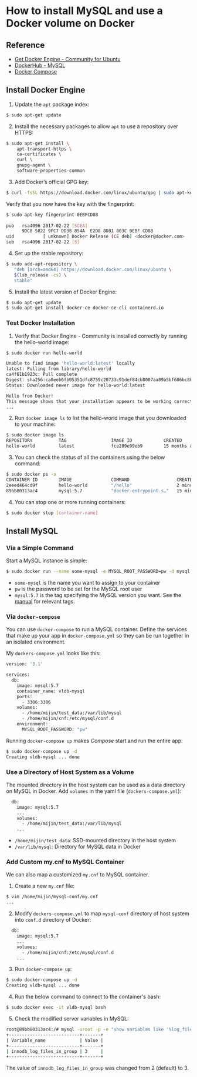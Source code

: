 # How to install MySQL and use a Docker volume on Docker

## Reference

- [Get Docker Engine - Community for Ubuntu](https://docs.docker.com/install/linux/docker-ce/ubuntu/)
- [DockerHub - MySQL](https://hub.docker.com/_/mysql)
- [Docker Compose](https://github.com/docker/compose)

## Install Docker Engine

1. Update the `apt` package index:

```bash
$ sudo apt-get update
```

2. Install the necessary packages to allow `apt` to use a repository over HTTPS:

```bash
$ sudo apt-get install \
    apt-transport-https \
    ca-certificates \
    curl \
    gnupg-agent \
    software-properties-common
```

3. Add Docker’s official GPG key:

```bash
$ curl -fsSL https://download.docker.com/linux/ubuntu/gpg | sudo apt-key add -
```

Verify that you now have the key with the fingerprint:

```bash
$ sudo apt-key fingerprint 0EBFCD88
    
pub   rsa4096 2017-02-22 [SCEA]
      9DC8 5822 9FC7 DD38 854A  E2D8 8D81 803C 0EBF CD88
uid           [ unknown] Docker Release (CE deb) <docker@docker.com>
sub   rsa4096 2017-02-22 [S]
```

4. Set up the stable repository:

```bash
$ sudo add-apt-repository \
   "deb [arch=amd64] https://download.docker.com/linux/ubuntu \
   $(lsb_release -cs) \
   stable"
```

5. Install the latest version of Docker Engine:

```bash
$ sudo apt-get update
$ sudo apt-get install docker-ce docker-ce-cli containerd.io
```

### Test Docker Installation

1. Verify that Docker Engine - Community is installed correctly by running the hello-world image:

```bash
$ sudo docker run hello-world

Unable to find image 'hello-world:latest' locally
latest: Pulling from library/hello-world
ca4f61b1923c: Pull complete
Digest: sha256:ca0eeb6fb05351dfc8759c20733c91def84cb8007aa89a5bf606bc8b315b9fc7
Status: Downloaded newer image for hello-world:latest

Hello from Docker!
This message shows that your installation appears to be working correctly.
...
```

2. Run `docker image ls` to list the hello-world image that you downloaded to your machine:

```bash
$ sudo docker image ls
REPOSITORY          TAG                 IMAGE ID            CREATED             SIZE
hello-world         latest              fce289e99eb9        15 months ago       1.84kB
```

3. You can check the status of all the containers using the below command:

```bash
$ sudo docker ps -a
CONTAINER ID        IMAGE               COMMAND                  CREATED             STATUS                     PORTS                               NAMES
2eeed464cd9f        hello-world         "/hello"                 2 minutes ago       Exited (0) 2 minutes ago                                       objective_perlman
89bb80313ac4        mysql:5.7           "docker-entrypoint.s…"   15 minutes ago      Up 15 minutes              0.0.0.0:3306->3306/tcp, 33060/tcp   vldb-mysql
```

4. You can stop one or more running containers:

```bash
$ sudo docker stop [container-name]
```

## Install MySQL

### Via a Simple Command

Start a MySQL instance is simple:

```bash
$ sudo docker run --name some-mysql -e MYSQL_ROOT_PASSWORD=pw -d mysql:5.7
```

- `some-mysql` is the name you want to assign to your container
- `pw` is the password to be set for the MySQL root user
- `mysql:5.7` is the tag specifying the MySQL version you want. See the [manual](https://hub.docker.com/_/mysql) for relevant tags.

### Via `docker-compose`

You can use `docker-compose` to run a MySQL container. Define the services that make up your app in `docker-compose.yml` so they can be run together in an isolated environment.

My `dockers-compose.yml` looks like this:

```bash
version: '3.1'

services:
  db:
    image: mysql:5.7
    container_name: vldb-mysql
    ports:
      - 3306:3306
    volumes:
      - /home/mijin/test_data:/var/lib/mysql
      - /home/mijin/cnf:/etc/mysql/conf.d
    environment:
      MYSQL_ROOT_PASSWORD: "pw"
```

Running `docker-compose up` makes *Compose* start and run the entire app:

```bash
$ sudo docker-compose up -d
Creating vldb-mysql ... done
```

### Use a Directory of Host System as a Volume

The mounted directory in the host system can be used as a data directory on MySQL in Docker. Add `volumes` in the yaml file (`dockers-compose.yml`):

```bash
  db:
    image: mysql:5.7
    ...
    volumes:
      - /home/mijin/test_data:/var/lib/mysql
    ...
```

- `/home/mijin/test_data`: SSD-mounted directory in the host system
- `/var/lib/mysql`: Directory for MySQL data in Docker 

### Add Custom my.cnf to MySQL Container

We can also map a customized `my.cnf` to MySQL container.

1. Create a new `my.cnf` file:

```bash
$ vim /home/mijin/mysql-conf/my.cnf
...
```

2. Modify `dockers-compose.yml` to map `mysql-conf` directory of host system into `conf.d` directory of Docker:

```bash
  db:
    image: mysql:5.7
    ...
    volumes:
      - /home/mijin/cnf:/etc/mysql/conf.d
    ...
```

3. Run `docker-compose up`:

```bash
$ sudo docker-compose up -d
Creating vldb-mysql ... done
```

4. Run the below command to connect to the container's bash:

```bash
$ sudo docker exec -it vldb-mysql bash
```

5. Check the modified server variables in MySQL:

```bash
root@89bb80313ac4:/# mysql -uroot -p -e "show variables like '%log_files%'"
+---------------------------+-------+
| Variable_name             | Value |
+---------------------------+-------+
| innodb_log_files_in_group | 3     |
+---------------------------+-------+
```

The value of `innodb_log_files_in_group` was changed from 2 (default) to 3.